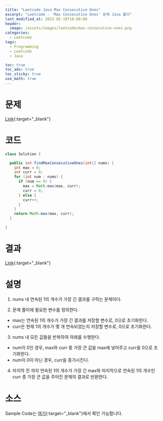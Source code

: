 ```yaml
---
title: "Leetcode Java Max Consecutive Ones"
excerpt: "Leetcode - 'Max Consecutive Ones' 문제 Java 풀이"
last_modified_at: 2022-05-10T18:00:00
header:
  image: /assets/images/leetcode/max-consecutive-ones.png
categories:
  - Leetcode
tags:
  - Programming
  - Leetcode
  - Java

toc: true
toc_ads: true
toc_sticky: true
use_math: true
---
```

# 문제
[Link](https://leetcode.com/problems/max-consecutive-ones/){:target="_blank"}

# 코드
```java
class Solution {

  public int findMaxConsecutiveOnes(int[] nums) {
    int max = 0;
    int curr = 0;
    for (int num : nums) {
      if (num == 0) {
        max = Math.max(max, curr);
        curr = 0;
      } else {
        curr++;
      }
    }
    return Math.max(max, curr);
  }

}
```

# 결과
[Link](https://leetcode.com/submissions/detail/696539387/){:target="_blank"}

# 설명
1. nums 내 연속된 1의 개수가 가장 긴 결과를 구하는 문제이다.

2. 문제 풀이에 필요한 변수를 정의한다.
- max는 연속된 1의 개수가 가장 긴 결과를 저장할 변수로, 0으로 초기화한다.
- curr은 현재 1의 개수가 몇 개 연속되었는지 저장할 변수로, 0으로 초기화한다.

3. nums 내 모든 값들을 반복하여 아래를 수행한다.
- num이 0인 경우, max와 curr 중 가장 큰 값을 max에 넣어주고 curr을 0으로 초기화한다.
- num이 0이 아닌 경우, curr을 증가시킨다.

4. 마지막 전 까지 연속된 1의 개수가 가장 긴 max와 마지막으로 연속된 1의 개수인 curr 중 가장 큰 값을 주어진 문제의 결과로 반환한다.

# 소스
Sample Code는 [여기](https://github.com/GracefulSoul/leetcode/blob/master/src/main/java/gracefulsoul/problems/MaxConsecutiveOnes.java){:target="_blank"}에서 확인 가능합니다.